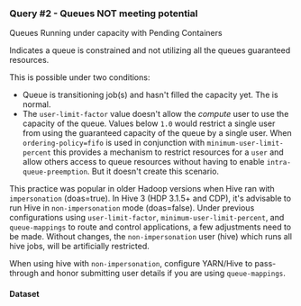 ### Query #2 - Queues NOT meeting potential

Queues Running under capacity with Pending Containers

Indicates a queue is constrained and not utilizing all the queues guaranteed resources.

This is possible under two conditions:
- Queue is transitioning job(s) and hasn't filled the capacity yet.  The is normal. 
- The `user-limit-factor` value doesn't allow the _compute_ user to use the capacity of the queue.  Values below `1.0` would restrict a single user from using the guaranteed capacity of the queue by a single user. When `ordering-policy=fifo` is used in conjunction with `minimum-user-limit-percent` this provides a mechanism to restrict resources for a `user` and allow others access to queue resources without having to enable `intra-queue-preemption`.  But it doesn't create this scenario.

This practice was popular in older Hadoop versions when Hive ran with `impersonation` (doas=true).  In Hive 3 (HDP 3.1.5+ and CDP), it's advisable to run Hive in `non-impersonation` mode (doas=false).  Under previous configurations using `user-limit-factor`, `minimum-user-limit-percent`, and `queue-mappings` to route and control applications, a few adjustments need to be made.  Without changes, the `non-impersonation` user (hive) which runs all hive jobs, will be artificially restricted.

When using hive with `non-impersonation`, configure YARN/Hive to pass-through and honor submitting user details if you are using `queue-mappings`.



#### Dataset
